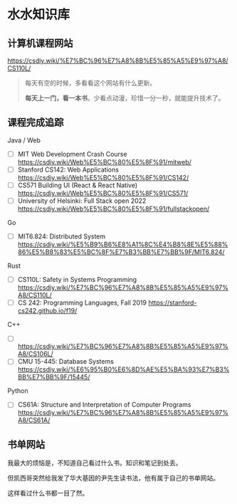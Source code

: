 # 水水知识库

## 计算机课程网站

https://csdiy.wiki/%E7%BC%96%E7%A8%8B%E5%85%A5%E9%97%A8/CS110L/

> 每天有空的时候，多看看这个网站有什么更新。
> 
> **每天上一门，看一本书**。少看点动漫，珍惜一分一秒，就能提升技术了。

## 课程完成追踪

Java / Web 
- [ ] MIT Web Development Crash Course https://csdiy.wiki/Web%E5%BC%80%E5%8F%91/mitweb/
- [ ] Stanford CS142: Web Applications https://csdiy.wiki/Web%E5%BC%80%E5%8F%91/CS142/
- [ ] CS571 Building UI (React & React Native) https://csdiy.wiki/Web%E5%BC%80%E5%8F%91/CS571/
- [ ] University of Helsinki: Full Stack open 2022 https://csdiy.wiki/Web%E5%BC%80%E5%8F%91/fullstackopen/

Go 

- [ ] MIT6.824: Distributed System https://csdiy.wiki/%E5%B9%B6%E8%A1%8C%E4%B8%8E%E5%88%86%E5%B8%83%E5%BC%8F%E7%B3%BB%E7%BB%9F/MIT6.824/


Rust

- [ ] CS110L: Safety in Systems Programming https://csdiy.wiki/%E7%BC%96%E7%A8%8B%E5%85%A5%E9%97%A8/CS110L/
- [ ] CS 242: Programming Languages, Fall 2019 https://stanford-cs242.github.io/f19/

C++ 
- [ ] https://csdiy.wiki/%E7%BC%96%E7%A8%8B%E5%85%A5%E9%97%A8/CS106L/
- [ ] CMU 15-445: Database Systems https://csdiy.wiki/%E6%95%B0%E6%8D%AE%E5%BA%93%E7%B3%BB%E7%BB%9F/15445/

Python 
- [ ] CS61A: Structure and Interpretation of Computer Programs https://csdiy.wiki/%E7%BC%96%E7%A8%8B%E5%85%A5%E9%97%A8/CS61A/



## 书单网站

我最大的烦恼是，不知道自己看过什么书。知识和笔记到处丢。

但凯西哥突然给我发了华大基因的尹先生读书法，他有属于自己的书单网站。

这样看过什么书都一目了然。




